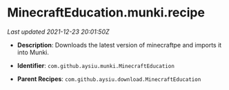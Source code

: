 # MinecraftEducation.munki.recipe

_Last updated 2021-12-23 20:01:50Z_

- **Description**: Downloads the latest version of minecraftpe and imports it into Munki.

- **Identifier**: `com.github.aysiu.munki.MinecraftEducation`

- **Parent Recipes**: `com.github.aysiu.download.MinecraftEducation`
